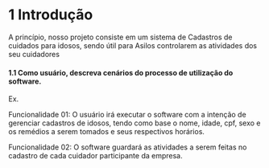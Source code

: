 # 1 Introdução

A princípio, nosso projeto consiste em um sistema de Cadastros de cuidados para idosos, sendo útil para Asilos controlarem as atividades dos seu cuidadores

#### 1.1 Como usuário, descreva cenários do processo de utilização do software.

Ex. 

Funcionalidade 01: O usuário irá executar o software com a intenção de gerenciar cadastros de idosos, tendo como base o nome, idade, cpf, sexo e os remédios a serem tomados e seus respectivos horários.

Funcionalidade 02: O software guardará as atividades a serem feitas no cadastro de cada cuidador participante da empresa.
